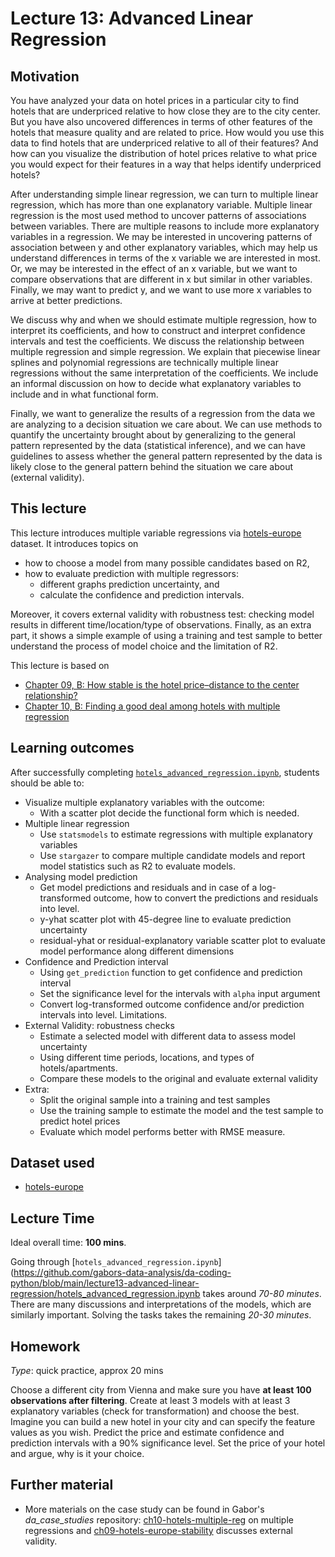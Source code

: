 # Lecture 13: Advanced Linear Regression

## Motivation

You have analyzed your data on hotel prices in a particular city to find hotels that are underpriced relative to how close they are to the city center. But you have also uncovered differences in terms of other features of the hotels that measure quality and are related to price. How would you use this data to find hotels that are underpriced relative to all of their features? And how can you visualize the distribution of hotel prices relative to what price you would expect for their features in a way that helps identify underpriced hotels?

After understanding simple linear regression, we can turn to multiple linear regression, which has more than one explanatory variable. Multiple linear regression is the most used method to uncover patterns of associations between variables. There are multiple reasons to include more explanatory variables in a regression. We may be interested in uncovering patterns of association between y and other explanatory variables, which may help us understand differences in terms of the x variable we are interested in most. Or, we may be interested in the effect of an x variable, but we want to compare observations that are different in x but similar in other variables. Finally, we may want to predict y, and we want to use more x variables to arrive at better predictions.

We discuss why and when we should estimate multiple regression, how to interpret its coefficients, and how to construct and interpret confidence intervals and test the coefficients. We discuss the relationship between multiple regression and simple regression. We explain that piecewise linear splines and polynomial regressions are technically multiple linear regressions without the same interpretation of the coefficients. We include an informal discussion on how to decide what explanatory variables to include and in what functional form.

Finally, we want to generalize the results of a regression from the data we are analyzing to a decision situation we care about. We can use methods to quantify the uncertainty brought about by generalizing to the general pattern represented by the data (statistical inference), and we can have guidelines to assess whether the general pattern represented by the data is likely close to the general pattern behind the situation we care about (external validity).

## This lecture

This lecture introduces multiple variable regressions via [hotels-europe](https://gabors-data-analysis.com/datasets/#hotels-europe) dataset. It introduces topics on

  - how to choose a model from many possible candidates based on R2, 
  - how to evaluate prediction with multiple regressors: 
      - different graphs prediction uncertainty, and 
      - calculate the confidence and prediction intervals. 
      
Moreover, it covers external validity with robustness test: checking model results in different time/location/type of observations. Finally, as an extra part, it shows a simple example of using a training and test sample to better understand the process of model choice and the limitation of R2.

This lecture is based on 
  - [Chapter 09, B: How stable is the hotel price–distance to the center relationship?](https://gabors-data-analysis.com/casestudies/#ch09b-how-stable-is-the-hotel-pricedistance-to-center-relationship)
  - [Chapter 10, B: Finding a good deal among hotels with multiple regression](https://gabors-data-analysis.com/casestudies/#ch10b-finding-a-good-deal-among-hotels-with-multiple-regression)
  

## Learning outcomes
After successfully completing [`hotels_advanced_regression.ipynb`](https://github.com/gabors-data-analysis/da-coding-python/blob/main/lecture13-advanced-linear-regression/hotels_advanced_regression.ipynb), students should be able to:

  - Visualize multiple explanatory variables with the outcome:
    - With a scatter plot decide the functional form which is needed.
  - Multiple linear regression
    - Use `statsmodels` to estimate regressions with multiple explanatory variables
    - Use `stargazer` to compare multiple candidate models and report model statistics such as R2 to evaluate models.
  - Analysing model prediction
    - Get model predictions and residuals and in case of a log-transformed outcome, how to convert the predictions and residuals into level.
    - y-yhat scatter plot with 45-degree line to evaluate prediction uncertainty
    - residual-yhat or residual-explanatory variable scatter plot to evaluate model performance along different dimensions
  - Confidence and Prediction interval
    - Using `get_prediction` function to get confidence and prediction interval
    - Set the significance level for the intervals with `alpha` input argument
    - Convert log-transformed outcome confidence and/or prediction intervals into level. Limitations.
  - External Validity: robustness checks
    - Estimate a selected model with different data to assess model uncertainty
    - Using different time periods, locations, and types of hotels/apartments.
    - Compare these models to the original and evaluate external validity
  - Extra:
    - Split the original sample into a training and test samples
    - Use the training sample to estimate the model and the test sample to predict hotel prices
    - Evaluate which model performs better with RMSE measure.

## Dataset used
  
  - [hotels-europe](https://gabors-data-analysis.com/datasets/#hotels-europe)

## Lecture Time

Ideal overall time: **100 mins**.

Going through [`hotels_advanced_regression.ipynb`](https://github.com/gabors-data-analysis/da-coding-python/blob/main/lecture13-advanced-linear-regression/hotels_advanced_regression.ipynb takes around *70-80 minutes*. There are many discussions and interpretations of the models, which are similarly important.  Solving the tasks takes the remaining *20-30 minutes*. 


## Homework

*Type*: quick practice, approx 20 mins

Choose a different city from Vienna and make sure you have **at least 100 observations after filtering**. Create at least 3 models with at least 3 explanatory variables (check for transformation) and choose the best. Imagine you can build a new hotel in your city and can specify the feature values as you wish. Predict the price and estimate confidence and prediction intervals with a 90% significance level. Set the price of your hotel and argue, why is it your choice. 


## Further material

  - More materials on the case study can be found in Gabor's *da_case_studies* repository: [ch10-hotels-multiple-reg](https://github.com/gabors-data-analysis/da_case_studies/tree/master/ch10-hotels-multiple-reg) on multiple regressions and [ch09-hotels-europe-stability](https://github.com/gabors-data-analysis/da_case_studies/tree/master/ch09-hotels-europe-stability) discusses external validity.
